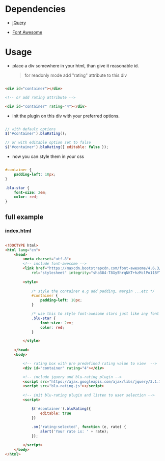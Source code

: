 # Dependencies

* [jQuery](https://jquery.com/)

* [Font Awesome](fontawesome.io/)

# Usage

* place a div somewhere in your html, than give it reasonable id.

    > for readonly mode add "rating" attribute to this div 

```html

<div id="container"></div>

<!-- or add rating attribute -->

<div id="container" rating="4"></div>

```


* init the plugin on this div with your preferred options.

```javascript

// with default options
$('#container').bluRating();

// or with editable option set to false 
$('#container').bluRating({ editable: false });


```

* now you can style them in your css

```css

#container {
    padding-left: 10px;
}

.blu-star {
    font-size: 2em;
    color: red;
}

```

## full example

### index.html

```html

<!DOCTYPE html>
<html lang="en">
    <head>
        <meta charset="utf-8">
        <!-- include font-awesome -->
        <link href="https://maxcdn.bootstrapcdn.com/font-awesome/4.6.3/css/font-awesome.min.css" 
            rel="stylesheet" integrity="sha384-T8Gy5hrqNKT+hzMclPo118YTQO6cYprQmhrYwIiQ/3axmI1hQomh7Ud2hPOy8SP1" crossorigin="anonymous">
        
        <style>
        
            /* style the container e.g add padding, margin ...etc */ 
            #container {
                padding-left: 10px;
            }

            /* use this to style font-awesome stars just like any font styling */
            .blu-star {
                font-size: 2em;
                color: red;
            }

        </style>
    
    </head>
    <body>

        <!-- rating box with pre predefined rating value to view  --> 
        <div id="container" rating="4"></div>

        <!-- include jquery and blu-rating plugin --> 
        <script src="https://ajax.googleapis.com/ajax/libs/jquery/3.1.1/jquery.min.js"></script>
        <script src="blu-rating.js"></script>
        
        <!-- init blu-rating plugin and listen to user selection -->
        <script>

            $('#container').bluRating({
                editable: true
            })
            
            .on('rating:selected', function (e, rate) {
                alert('Your rate is: ' + rate);
            });

        </script>
    </body>
</html>

```





